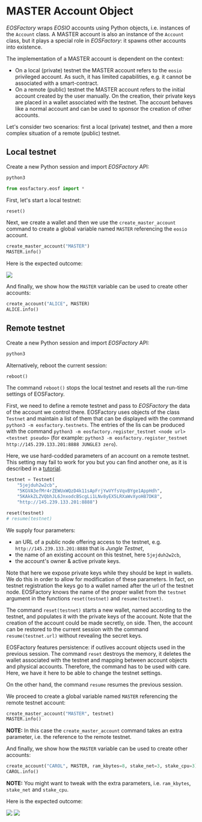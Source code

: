 # MASTER Account Object

*EOSFactory* wraps *EOSIO* accounts using Python objects, i.e. instances of the `Account` class. A MASTER account is also an instance of the `Account` class, but it plays a special role in *EOSFactory*: it spawns other accounts into existence.

The implementation of a MASTER account is dependent on the context:

* On a local (private) testnet the MASTER account refers to the `eosio` privileged account. As such, it has limited capabilities, e.g. it cannot be associated with a smart-contract.
* On a remote (public) testnet the MASTER account refers to the initial account created by the user manually. On the creation, their private keys are placed in a wallet associated with the testnet. The account behaves like a normal account and can be used to sponsor the creation of other accounts.

Let's consider two scenarios: first a local (private) testnet, and then a more complex situation of a remote (public) testnet.

## Local testnet

Create a new Python session and import *EOSFactory* API:

```bash
python3
```

```python
from eosfactory.eosf import *
```

First, let's start a local testnet:

```python
reset()
```

Next, we create a wallet and then we use the `create_master_account` command to create a global variable named `MASTER` referencing the `eosio` account.

```python
create_master_account("MASTER")
MASTER.info()
```
Here is the expected outcome:

![](../images/master_account_local.png)

And finally, we show how the `MASTER` variable can be used to create other accounts:

```python
create_account("ALICE", MASTER)
ALICE.info()
```

## Remote testnet

Create a new Python session and import *EOSFactory* API:

```bash
python3
```

Alternatively, reboot the current session:
```python
reboot()
```
The command `reboot()` stops the local testnet and resets all the run-time settings of EOSFactory.

First, we need to define a remote testnet and pass to *EOSFactory* the data of the account we control there. EOSFactory uses objects of the class `Testnet` and maintain a list of them that can be displayed with the command `python3 -m eosfactory.testnets`. The entries of the lis can be produced with the command `python3 -m eosfactory.register_testnet <node url> <testnet pseudo>` (for example: `python3 -m eosfactory.register_testnet http://145.239.133.201:8888 JUNGLE3 zero`).

Here, we use hard-codded parameters of an account on a remote testnet. This setting may fail to work for you but you can find another one, as it is described in a [tutorial](../tutorials/05.InteractingWithPublicTestnet.md).

```python
testnet = Testnet(
    "5jejduh2w2cb",
    "5KGVA3efMr4rZEWUxWQzD4k11sApFrjYwVYfsVqvBYge1AppHdh",
    "5KAkkZLZVQbhJL6JnxodcBScgLi1LNv8yEX5LRXaWvXyoH87DK8",
    "http://145.239.133.201:8888")

reset(testnet)
# resume(testnet)
```

We supply four parameters:

- an URL of a public node offering access to the testnet, e.g. `http://145.239.133.201:8888` that is *Jungle Testnet*,
- the name of an existing account on this testnet, here `5jejduh2w2cb`,
- the account's owner & active private keys.

Note that here we expose private keys while they should be kept in wallets. We do this in order to allow for modification of these parameters. In fact, on testnet registration the keys go to a wallet named after the url of the testnet node. EOSFactory knows the name of the proper wallet from the `testnet` argument in the functions `reset(testnet)` and `resume(testnet)`.

The command `reset(testnet)` starts a new wallet, named according to the testnet, and populates it with the private keys of the account. Note that the creation of the account could be made secretly, on side. Then, the account can be restored to the current session with the command `resume(testnet.url)` without revealing the secret keys.

EOSFactory features persistence: if outlives account objects used in the previous session. The command `reset` destroys the memory, it deletes the wallet associated with the testnet and mapping between account objects and physical accounts. Therefore, the command has to be used with care. Here, we have it here to be able to change the testnet settings.

On the other hand, the command `resume` resumes the previous session.

We proceed to create a global variable named `MASTER` referencing the remote testnet account:

```python
create_master_account("MASTER", testnet)
MASTER.info()
```

**NOTE:** In this case the `create_master_account` command takes an extra parameter, i.e. the reference to the remote testnet.

And finally, we show how the `MASTER` variable can be used to create other accounts:

```python
create_account("CAROL", MASTER, ram_kbytes=8, stake_net=3, stake_cpu=3)
CAROL.info()
```

**NOTE:** You might want to tweak with the extra parameters, i.e. `ram_kbytes`, `stake_net` and `stake_cpu`.

Here is the expected outcome:

![](../images/master_account_remote_master.png)
![](../images/master_account_remote_carol.png)

